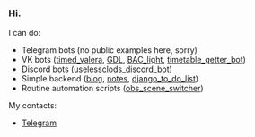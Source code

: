 ### Hi.

I can do:
* Telegram bots (no public examples here, sorry)
* VK bots ([timed_valera](https://github.com/megahomyak/timed_valera), [GDL](https://github.com/megahomyak/GDL), [BAC_light](https://github.com/megahomyak/BAC_light), [timetable_getter_bot](https://github.com/megahomyak/timetable_getter_bot))
* Discord bots ([uselessclods_discord_bot](https://github.com/megahomyak/uselessclods_discord_bot))
* Simple backend ([blog](https://github.com/megahomyak/blog), [notes](https://github.com/megahomyak/notes), [django_to_do_list](https://github.com/megahomyak/django_to_do_list))
* Routine automation scripts ([obs_scene_switcher](https://github.com/megahomyak/obs_scene_switcher))

My contacts:
* [Telegram](https://t.me/megahomyak)
